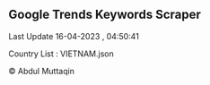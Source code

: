 

## Google Trends Keywords Scraper 
 
Last Update 16-04-2023 , 04:50:41

Country List :
VIETNAM.json



© Abdul Muttaqin 
